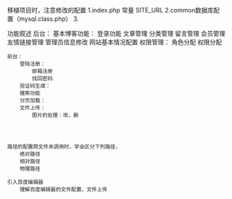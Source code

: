 移植项目时，注意修改的配置
	1.index.php 常量 SITE_URL
	2.common数据库配置（mysql.class.php）
	3.


功能叙述
	后台：
		基本博客功能：
			登录功能
			文章管理
			分类管理
			留言管理
			会员管理
			友情链接管理
			管理员信息修改
			网站基本情况配置
		权限管理：
			角色分配
			权限分配

	前台：
		登陆注册：
			邮箱注册
			找回密码
		验证码生成：
		搜索功能
		分页加载：
		文件上传：
			图片的处理：改，删




	路径的配置跨文件夹调用时，学会区分下列路径，
		绝对路径
		相对路径
		物理路径

	引入百度编辑器
		理解百度编辑器的文件配置，文件上传